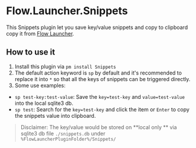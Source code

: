# Flow.Launcher.Snippets

This Snippets plugin let you save key/value snippets and copy to clipboard copy it from [Flow Launcher](https://www.flowlauncher.com/).

## How to use it

1. Install this plugin via `pm install Snippets`
2. The default action keyword is `sp` by default and it's recommended to replace it into `*` so that all the keys of snippets can be triggered directly.
2. Some use examples:  
  - `sp test-key:test-value`: Save the `key=test-key` and `value=test-value` into the local sqlite3 db.
  - `sp test`: Search for the `key=test-key` and click the item or `Enter` to copy the snippets value into clipboard.

> Disclaimer: The key/value would be stored on **local only ** via sqlite3 db file `./snippets.db` under `%FlowLauncherPluginFolder%/Snippets/`
